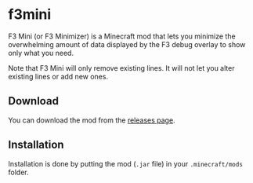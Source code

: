 # f3mini
F3 Mini (or F3 Minimizer) is a Minecraft mod that lets you minimize the overwhelming amount of data displayed by the F3 debug overlay to show only what you need.

Note that F3 Mini will only remove existing lines. It will not let you alter existing lines or add new ones.

## Download
You can download the mod from the [releases page](https://github.com/DeadNight/f3mini/releases).

## Installation
Installation is done by putting the mod (`.jar` file) in your `.minecraft/mods` folder.

